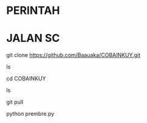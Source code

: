 # PERINTAH 

# JALAN SC

git clone https://github.com/Baauaka/COBAINKUY.git

ls

cd COBAINKUY

ls

git pull

python prembre.py
